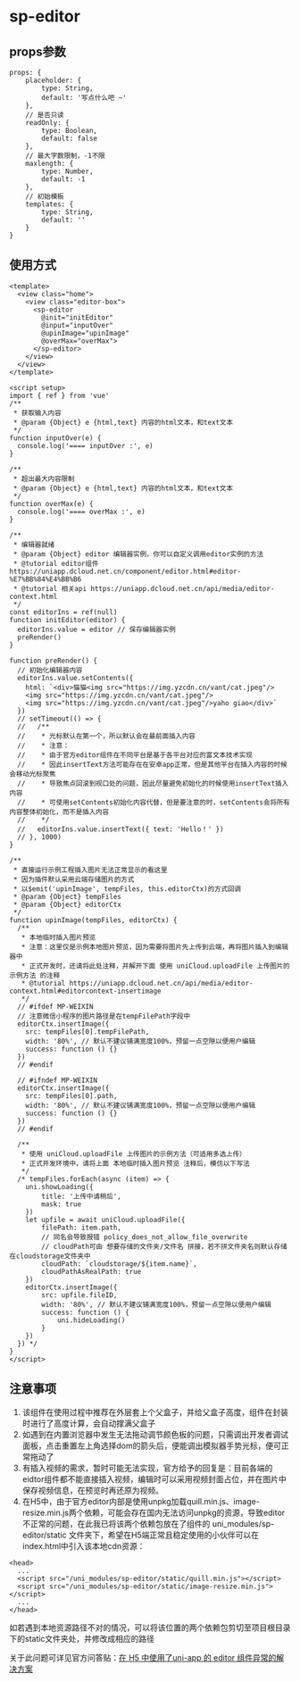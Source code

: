# sp-editor

## props参数

```
props: {
	placeholder: {
		type: String,
		default: '写点什么吧 ~'
	},
	// 是否只读
	readOnly: {
		type: Boolean,
		default: false
	},
	// 最大字数限制，-1不限
	maxlength: {
		type: Number,
		default: -1
	},
	// 初始模板
	templates: {
		type: String,
		default: ''
	}
}
```

## 使用方式

```
<template>
  <view class="home">
    <view class="editor-box">
      <sp-editor 
        @init="initEditor"
        @input="inputOver" 
        @upinImage="upinImage" 
        @overMax="overMax">
      </sp-editor>
    </view>
  </view>
</template>

<script setup>
import { ref } from 'vue'
/**
 * 获取输入内容
 * @param {Object} e {html,text} 内容的html文本，和text文本
 */
function inputOver(e) {
  console.log('==== inputOver :', e)
}

/**
 * 超出最大内容限制
 * @param {Object} e {html,text} 内容的html文本，和text文本
 */
function overMax(e) {
  console.log('==== overMax :', e)
}

/**
 * 编辑器就绪
 * @param {Object} editor 编辑器实例，你可以自定义调用editor实例的方法
 * @tutorial editor组件 https://uniapp.dcloud.net.cn/component/editor.html#editor-%E7%BB%84%E4%BB%B6
 * @tutorial 相关api https://uniapp.dcloud.net.cn/api/media/editor-context.html
 */
const editorIns = ref(null)
function initEditor(editor) {
  editorIns.value = editor // 保存编辑器实例
  preRender()
}

function preRender() {
  // 初始化编辑器内容
  editorIns.value.setContents({
    html: `<div>猫猫<img src="https://img.yzcdn.cn/vant/cat.jpeg"/>
    <img src="https://img.yzcdn.cn/vant/cat.jpeg"/>
    <img src="https://img.yzcdn.cn/vant/cat.jpeg"/>yaho giao</div>`
  })
  // setTimeout(() => {
  //   /**
  //    * 光标默认在第一个，所以默认会在最前面插入内容
  //    * 注意：
  //    * 由于官方editor组件在不同平台是基于各平台对应的富文本技术实现
  //    * 因此insertText方法可能存在在安卓app正常，但是其他平台在插入内容的时候会移动光标聚焦
  //    * 导致焦点回滚到视口处的问题，因此尽量避免初始化的时候使用insertText插入内容
  //    * 可使用setContents初始化内容代替，但是要注意的时，setContents会将所有内容整体初始化，而不是插入内容
  //    */
  //   editorIns.value.insertText({ text: 'Hello！' })
  // }, 1000)
}

/**
 * 直接运行示例工程插入图片无法正常显示的看这里
 * 因为插件默认采用云端存储图片的方式
 * 以$emit('upinImage', tempFiles, this.editorCtx)的方式回调
 * @param {Object} tempFiles
 * @param {Object} editorCtx
 */
function upinImage(tempFiles, editorCtx) {
  /**
   * 本地临时插入图片预览
   * 注意：这里仅是示例本地图片预览，因为需要将图片先上传到云端，再将图片插入到编辑器中
   * 正式开发时，还请将此处注释，并解开下面 使用 uniCloud.uploadFile 上传图片的示例方法 的注释
   * @tutorial https://uniapp.dcloud.net.cn/api/media/editor-context.html#editorcontext-insertimage
   */
  // #ifdef MP-WEIXIN
  // 注意微信小程序的图片路径是在tempFilePath字段中
  editorCtx.insertImage({
    src: tempFiles[0].tempFilePath,
    width: '80%', // 默认不建议铺满宽度100%，预留一点空隙以便用户编辑
    success: function () {}
  })
  // #endif

  // #ifndef MP-WEIXIN
  editorCtx.insertImage({
    src: tempFiles[0].path,
    width: '80%', // 默认不建议铺满宽度100%，预留一点空隙以便用户编辑
    success: function () {}
  })
  // #endif

  /**
   * 使用 uniCloud.uploadFile 上传图片的示例方法（可适用多选上传）
   * 正式开发环境中，请将上面 本地临时插入图片预览 注释后，模仿以下写法
   */
  /* tempFiles.forEach(async (item) => {
  	uni.showLoading({
  		title: '上传中请稍后',
  		mask: true
  	})
  	let upfile = await uniCloud.uploadFile({
  		filePath: item.path,
  		// 同名会导致报错 policy_does_not_allow_file_overwrite
  		// cloudPath可由 想要存储的文件夹/文件名 拼接，若不拼文件夹名则默认存储在cloudstorage文件夹中
  		cloudPath: `cloudstorage/${item.name}`,
  		cloudPathAsRealPath: true
  	})
  	editorCtx.insertImage({
  		src: upfile.fileID,
  		width: '80%', // 默认不建议铺满宽度100%，预留一点空隙以便用户编辑
  		success: function () {
  			uni.hideLoading()
  		}
  	})
  }) */
}
</script>

```

## 注意事项
1. 该组件在使用过程中推荐在外层套上个父盒子，并给父盒子高度，组件在封装时进行了高度计算，会自动撑满父盒子
2. 如遇到在内置浏览器中发生无法拖动调节颜色板的问题，只需调出开发者调试面板，点击重置左上角选择dom的箭头后，便能调出模拟器手势光标，便可正常拖动了
3. 有插入视频的需求，暂时可能无法实现，官方给予的回复是：目前各端的eidtor组件都不能直接插入视频，编辑时可以采用视频封面占位，并在图片中保存视频信息，在预览时再还原为视频。
4. 在H5中，由于官方editor内部是使用unpkg加载quill.min.js、image-resize.min.js两个依赖，可能会存在国内无法访问unpkg的资源，导致editor不正常的问题，在此我已将该两个依赖包放在了组件的 uni_modules/sp-editor/static 文件夹下，希望在H5端正常且稳定使用的小伙伴可以在index.html中引入该本地cdn资源：
```
<head>
  ...
  <script src="/uni_modules/sp-editor/static/quill.min.js"></script>
  <script src="/uni_modules/sp-editor/static/image-resize.min.js"></script>
  ...
</head>
```
如若遇到本地资源路径不对的情况，可以将该位置的两个依赖包剪切至项目根目录下的static文件夹处，并修改成相应的路径

关于此问题可详见官方问答贴：[在 H5 中使用了uni-app 的 editor 组件异常的解决方案](https://ask.dcloud.net.cn/article/40900)